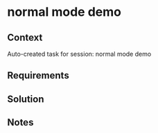 # normal mode demo

## Context

Auto-created task for session: normal mode demo

## Requirements

## Solution

## Notes
